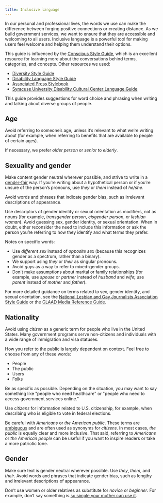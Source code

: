 ```yaml
---
title: Inclusive language
---
```

In our personal and professional lives, the words we use can make the difference between forging positive connections or creating distance. As we build government services, we want to ensure that they are accessible and welcoming to all users. Inclusive language is a powerful tool for making users feel welcome and helping them understand their options.

This guide is influenced by the [Conscious Style Guide](http://consciousstyleguide.com/), which is an excellent resource for learning more about the conversations behind terms, categories, and concepts. Other resources we used:

- [Diversity Style Guide](http://www.diversitystyleguide.com/)
- [Disability Language Style Guide](http://ncdj.org/style-guide/)
- [Associated Press Stylebook](http://www.apstylebook.com/)
- [Syracuse University Disability Cultural Center Language Guide](http://sudcc.syr.edu/LanguageGuide/)

This guide provides suggestions for word choice and phrasing when writing and talking about diverse groups of people.

## Age

Avoid referring to someone’s age, unless it’s relevant to what we’re writing about (for example, when referring to benefits that are available to people of certain ages).

If necessary, we prefer _older person_ or _senior_ to _elderly_.

## Sexuality and gender

Make content gender neutral wherever possible, and strive to write in a [gender-fair](http://www.ncte.org/positions/statements/genderfairuseoflang) way. If you’re writing about a hypothetical person or if you’re unsure of the person’s pronouns, use _they_ or _them_ instead of _he/she_.

Avoid words and phrases that indicate gender bias, such as irrelevant descriptions of appearance.

Use descriptors of gender identity or sexual orientation as modifiers, not as nouns (for example, _transgender person_, _cisgender person_, or _lesbian woman_). Avoid guessing sex, gender identity, or sexual orientation. When in doubt, either reconsider the need to include this information or ask the person you’re referring to how they identify and what terms they prefer.

Notes on specific words:

- Use _different sex_ instead of _opposite sex_ (because this recognizes gender as a spectrum, rather than a binary).
- We support using _they_ or _their_ as singular pronouns.
- Avoid _guys_ as a way to refer to mixed-gender groups.
- Don't make assumptions about marital or family relationships (for example, use _spouse_ or _partner_ instead of _husband_ and _wife_; use _parent_ instead of _mother_ and _father_).

For more detailed guidance on terms related to sex, gender identity, and sexual orientation, see the [National Lesbian and Gay Journalists Association Style Guide](http://www.nlgja.org/stylebook/terminology/) or the [GLAAD Media Reference Guide](https://www.glaad.org/reference/).

## Nationality

Avoid using _citizen_ as a generic term for people who live in the United States. Many government programs serve non-citizens and individuals with a wide range of immigration and visa statuses.

How you refer to the public is largely dependent on context. Feel free to choose from any of these words:

* People
* The public
* Users
* Folks

Be as specific as possible. Depending on the situation, you may want to say something like "people who need healthcare" or "people who need to access government services online."

Use _citizens_ for information related to U.S. citizenship, for example, when describing who is eligible to vote in federal elections.

Be careful with _Americans_ or _the American public_. These terms are [ambiguous](https://en.wikipedia.org/wiki/Names_for_United_States_citizens) and are often used as synonyms for _citizens_. In most cases, _the public_ is equally clear and more inclusive. That said, referring to _Americans_ or _the American people_ can be useful if you want to inspire readers or take a more patriotic tone.


## Gender

Make sure text is gender neutral wherever possible. Use _they_, _them_, and _their_. Avoid words and phrases that indicate gender bias, such as lengthy and irrelevant descriptions of appearance.

Don’t use women or older relatives as substitute for _novice_ or _beginner_. For example, don’t say something is [so simple your mother can use it](http://geekfeminism.wikia.com/wiki/So_simple,_your_mother_could_do_it).
